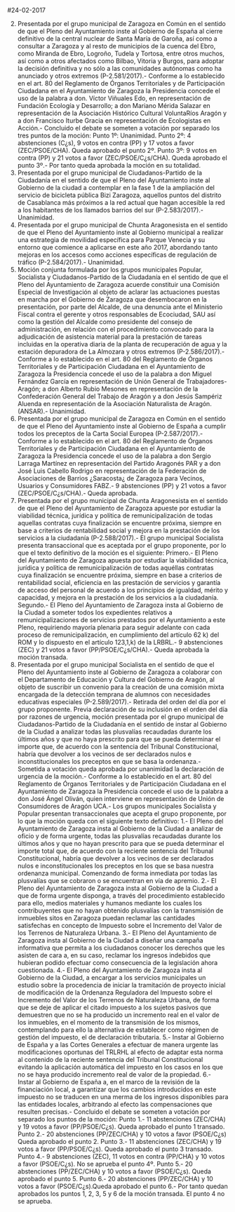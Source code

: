 #24-02-2017

2. Presentada por el grupo municipal de Zaragoza en Común en el sentido de que el Pleno del Ayuntamiento inste al Gobierno de España al cierre definitivo de la central nuclear de Santa María de Garoña, así como a consultar a Zaragoza y al resto de municipios de la cuenca del Ebro, como Miranda de Ebro, Logroño, Tudela y Tortosa, entre otros muchos, así como a otros afectados como Bilbao, Vitoria y Burgos, para adoptar la decisión definitiva y no sólo a las comunidades autónomas como ha anunciado y otros extremos (P-2.581/2017).- Conforme a lo establecido en el art. 80 del Reglamento de Órganos Territoriales y de Participación Ciudadana en el Ayuntamiento de Zaragoza la Presidencia concede el uso de la palabra a don. Víctor Viñuales Edo, en representación de Fundación Ecología y Desarrollo; a don Mariano Mérida Salazar en representación de la Asociación Histórico Cultural VoluntaRíos Aragón y a don Francisco Iturbe Gracia en representación de Ecologistas en Acción.- Concluido el debate se someten a votación por separado los tres puntos de la moción: Punto 1º: Unanimidad. Punto 2º: 4 abstenciones (C¿s), 9 votos en contra (PP) y 17 votos a favor (ZEC/PSOE/CHA). Queda aprobado el punto 2º. Punto 3º: 9 votos en contra (PP) y 21 votos a favor (ZEC/PSOE/C¿s/CHA). Queda aprobado el punto 3º.- Por tanto queda aprobada la moción en su totalidad.
3. Presentada por el grupo municipal de Ciudadanos-Partido de la Ciudadanía en el sentido de que el Pleno del Ayuntamiento inste al Gobierno de la ciudad a contemplar en la fase 1 de la ampliación del servicio de bicicleta pública Bizi Zaragoza, aquellos puntos del distrito de Casablanca más próximos a la red actual que hagan accesible la red a los habitantes de los llamados barrios del sur (P-2.583/2017).- Unanimidad.
4. Presentada por el grupo municipal de Chunta Aragonesista en el sentido de que el Pleno del Ayuntamiento inste al Gobierno municipal a realizar una estrategia de movilidad específica para Parque Venecia y su entorno que comience a aplicarse en este año 2017, abordando tanto mejoras en los accesos como acciones específicas de regulación de tráfico (P-2.584/2017).- Unanimidad.
5. Moción conjunta formulada por los grupos municipales Popular, Socialista y Ciudadanos-Partido de la Ciudadanía en el sentido de que el Pleno del Ayuntamiento de Zaragoza acuerde constituir una Comisión Especial de Investigación al objeto de aclarar las actuaciones puestas en marcha por el Gobierno de Zaragoza que desembocaron en la presentación, por parte del Alcalde, de una denuncia ante el Ministerio Fiscal contra el gerente y otros responsables de Ecociudad, SAU así como la gestión del Alcalde como presidente del consejo de administración, en relación con el procedimiento convocado para la adjudicación de asistencia material para la prestación de tareas incluidas en la operativa diaria de la planta de recuperación de agua y la estación depuradora de La Almozara y otros extremos (P-2.586/2017).- Conforme a lo establecido en el art. 80 del Reglamento de Órganos Territoriales y de Participación Ciudadana en el Ayuntamiento de Zaragoza la Presidencia concede el uso de la palabra a don Miguel Fernández García en representación de Unión General de Trabajadores-Aragón; a don Alberto Rubio Mesones en representación de la Confederación General del Trabajo de Aragón y a don Jesús Sampériz Aluenda en representación de la Asociación Naturalista de Aragón. (ANSAR).- Unanimidad.
6. Presentada por el grupo municipal de Zaragoza en Común en el sentido de que el Pleno del Ayuntamiento inste al Gobierno de España a cumplir todos los preceptos de la Carta Social Europea (P-2.587/2017).- Conforme a lo establecido en el art. 80 del Reglamento de Órganos Territoriales y de Participación Ciudadana en el Ayuntamiento de Zaragoza la Presidencia concede el uso de la palabra a don Sergio Larraga Martínez en representación del Partido Aragonés PAR y a don José Luis Cabello Rodrigo en representación de la Federación de Asociaciones de Barrios ¿Saracosta¿ de Zaragoza para Vecinos, Usuarios y Consumidores FABZ.- 9 abstenciones (PP) y 21 votos a favor (ZEC/PSOE/C¿s/CHA).- Queda aprobada.
7. Presentada por el grupo municipal de Chunta Aragonesista en el sentido de que el Pleno del Ayuntamiento de Zaragoza apueste por estudiar la viabilidad técnica, jurídica y política de remunicipalización de todas aquellas contratas cuya finalización se encuentre próxima, siempre en base a criterios de rentabilidad social y mejora en la prestación de los servicios a la ciudadanía (P-2.588/2017).- El grupo municipal Socialista presenta transaccional que es aceptada por el grupo proponente, por lo que el texto definitivo de la moción es el siguiente: Primero.- El Pleno del Ayuntamiento de Zaragoza apuesta por estudiar la viabilidad técnica, jurídica y política de remunicipalización de todas aquéllas contratas cuya finalización se encuentre próxima, siempre en base a criterios de rentabilidad social, eficiencia en las prestación de servicios y garantía de acceso del personal de acuerdo a los principios de igualdad, mérito y capacidad, y mejora en la prestación de los servicios a la ciudadanía. Segundo.- El Pleno del Ayuntamiento de Zaragoza insta al Gobierno de la Ciudad a someter todos los expedientes relativos a remunicipalizaciones de servicios prestados por el Ayuntamiento a este Pleno, requiriendo mayoría plenaria para seguir adelante con cada proceso de remunicipalización, en cumplimiento del artículo 62 k) del ROM y lo dispuesto en el artículo 123,1,k) de la LRBRL.- 9 abstenciones (ZEC) y 21 votos a favor (PP/PSOE/C¿s/CHA).- Queda aprobada la moción transada.
8. Presentada por el grupo municipal Socialista en el sentido de que el Pleno del Ayuntamiento inste al Gobierno de Zaragoza a colaborar con el Departamento de Educación y Cultura del Gobierno de Aragón, al objeto de suscribir un convenio para la creación de una comisión mixta encargada de la detección temprana de alumnos con necesidades educativas especiales (P-2.589/2017).- Retirada del orden del día por el grupo proponente.
Previa declaración de su inclusión en el orden del día por razones de urgencia, moción presentada por el grupo municipal de Ciudadanos-Partido de la Ciudadanía en el sentido de instar al Gobierno de la Ciudad a analizar todas las plusvalías recaudadas durante los últimos años y que no haya prescrito para que se pueda determinar el importe que, de acuerdo con la sentencia del Tribunal Constitucional, habría que devolver a los vecinos de ser declarados nulos e inconstitucionales los preceptos en que se basa la ordenanza.- Sometida a votación queda aprobada por unanimidad la declaración de urgencia de la moción.- Conforme a lo establecido en el art. 80 del Reglamento de Órganos Territoriales y de Participación Ciudadana en el Ayuntamiento de Zaragoza la Presidencia concede el uso de la palabra a don José Ángel Oliván, quien interviene en representación de Unión de Consumidores de Aragón UCA.- Los grupos municipales Socialista y Popular presentan transaccionales que acepta el grupo proponente, por lo que la moción queda con el siguiente texto definitivo: 1.- El Pleno del Ayuntamiento de Zaragoza insta al Gobierno de la Ciudad a analizar de oficio y de forma urgente, todas las plusvalías recaudadas durante los últimos años y que no hayan prescrito para que se pueda determinar el importe total que, de acuerdo con la reciente sentencia del Tribunal Constitucional, habría que devolver a los vecinos de ser declarados nulos e inconstitucionales los preceptos en los que se basa nuestra ordenanza municipal. Comenzando de forma inmediata por todas las plusvalías que se cobraron o se encuentran en vía de apremio. 2.- El Pleno del Ayuntamiento de Zaragoza insta al Gobierno de la Ciudad a que de forma urgente disponga, a través del procedimiento establecido para ello, medios materiales y humanos mediante los cuales los contribuyentes que no hayan obtenido plusvalías con la transmisión de inmuebles sitos en Zaragoza puedan reclamar las cantidades satisfechas en concepto de Impuesto sobre el Incremento del Valor de los Terrenos de Naturaleza Urbana. 3.- El Pleno del Ayuntamiento de Zaragoza insta al Gobierno de la Ciudad a diseñar una campaña informativa que permita a los ciudadanos conocer los derechos que les asisten de cara a, en su caso, reclamar los ingresos indebidos que hubieran podido efectuar como consecuencia de la legislación ahora cuestionada. 4.- El Pleno del Ayuntamiento de Zaragoza insta al Gobierno de la Ciudad, a encargar a los servicios municipales un estudio sobre la procedencia de iniciar la tramitación de proyecto inicial de modificación de la Ordenanza Reguladora del Impuesto sobre el Incremento del Valor de los Terrenos de Naturaleza Urbana, de forma que se deje de aplicar el citado impuesto a los sujetos pasivos que demuestren que no se ha producido un incremento real en el valor de los inmuebles, en el momento de la transmisión de los mismos, contemplando para ello la alternativa de establecer como régimen de gestión del impuesto, el de declaración tributaria. 5.- Instar al Gobierno de España y a las Cortes Generales a efectuar de manera urgente las modificaciones oportunas del TRLRHL al efecto de adaptar esta norma al contenido de la reciente sentencia del Tribunal Constitucional evitando la aplicación automática del impuesto en los casos en los que no se haya producido incremento real de valor de la propiedad. 6.- Instar al Gobierno de España a, en el marco de la revisión de la financiación local, a garantizar que los cambios introducidos en este impuesto no se traducen en una merma de los ingresos disponibles para las entidades locales, arbitrando al efecto las compensaciones que resulten precisas.- Concluido el debate se someten a votación por separado los puntos de la moción: Punto 1.- 11 abstenciones (ZEC/CHA) y 19 votos a favor (PP/PSOE/C¿s). Queda aprobado el punto 1 transado. Punto 2.- 20 abstenciones (PP/ZEC/CHA) y 10 votos a favor (PSOE/C¿s) Queda aprobado el punto 2. Punto 3.- 11 abstenciones (ZEC/CHA) y 19 votos a favor (PP/PSOE/C¿s). Queda aprobado el punto 3 transado. Punto 4.- 9 abstenciones (ZEC), 11 votos en contra (PP/CHA) y 10 votos a favor (PSOE/C¿s). No se aprueba el punto 4º. Punto 5.- 20 abstenciones (PP/ZEC/CHA) y 10 votos a favor (PSOE/C¿s). Queda aprobado el punto 5. Punto 6.- 20 abstenciones (PP/ZEC/CHA) y 10 votos a favor (PSOE/C¿s).Queda aprobado el punto 6.- Por tanto quedan aprobados los puntos 1, 2, 3, 5 y 6 de la moción transada. El punto 4 no se aprueba.

